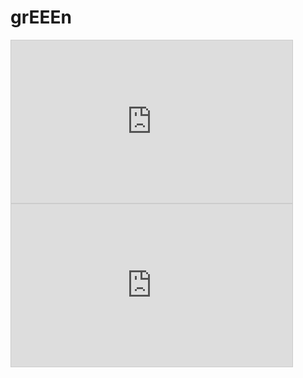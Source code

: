 # grEEEn
<iframe width="450" height="260" style="border: 1px solid #cccccc;" src="https://thingspeak.com/channels/2149974/charts/1?bgcolor=%23ffffff&color=%23d62020&dynamic=true&api_key=5TQGBVEM7FR1IZ4Y&results=60&type=line&update=15"></iframe>

<iframe width="450" height="260" style="border: 1px solid #cccccc;" src="https://thingspeak.com/apps/plugins/518000&api_key=5TQGBVEM7FR1IZ4Y"></iframe>

